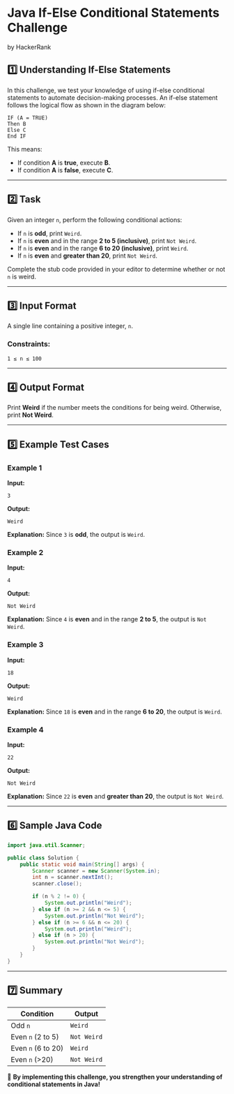 # **Java If-Else Conditional Statements Challenge**
by HackerRank
## **1️⃣ Understanding If-Else Statements**

In this challenge, we test your knowledge of using if-else conditional statements to automate decision-making processes. An if-else statement follows the logical flow as shown in the diagram below:

```
IF (A = TRUE)
Then B
Else C
End IF
```

This means:
- If condition **A** is **true**, execute **B**.
- If condition **A** is **false**, execute **C**.

---

## **2️⃣ Task**
Given an integer `n`, perform the following conditional actions:

- If `n` is **odd**, print `Weird`.
- If `n` is **even** and in the range **2 to 5 (inclusive)**, print `Not Weird`.
- If `n` is **even** and in the range **6 to 20 (inclusive)**, print `Weird`.
- If `n` is **even** and **greater than 20**, print `Not Weird`.

Complete the stub code provided in your editor to determine whether or not `n` is weird.

---

## **3️⃣ Input Format**
A single line containing a positive integer, `n`.

### **Constraints:**
```
1 ≤ n ≤ 100
```

---

## **4️⃣ Output Format**
Print **Weird** if the number meets the conditions for being weird. Otherwise, print **Not Weird**.

---

## **5️⃣ Example Test Cases**
### **Example 1**
**Input:**
```
3
```
**Output:**
```
Weird
```
**Explanation:**
Since `3` is **odd**, the output is `Weird`.

### **Example 2**
**Input:**
```
4
```
**Output:**
```
Not Weird
```
**Explanation:**
Since `4` is **even** and in the range **2 to 5**, the output is `Not Weird`.

### **Example 3**
**Input:**
```
18
```
**Output:**
```
Weird
```
**Explanation:**
Since `18` is **even** and in the range **6 to 20**, the output is `Weird`.

### **Example 4**
**Input:**
```
22
```
**Output:**
```
Not Weird
```
**Explanation:**
Since `22` is **even** and **greater than 20**, the output is `Not Weird`.

---

## **6️⃣ Sample Java Code**
```java
import java.util.Scanner;

public class Solution {
    public static void main(String[] args) {
        Scanner scanner = new Scanner(System.in);
        int n = scanner.nextInt();
        scanner.close();

        if (n % 2 != 0) {
            System.out.println("Weird");
        } else if (n >= 2 && n <= 5) {
            System.out.println("Not Weird");
        } else if (n >= 6 && n <= 20) {
            System.out.println("Weird");
        } else if (n > 20) {
            System.out.println("Not Weird");
        }
    }
}
```

---

## **7️⃣ Summary**
| **Condition** | **Output** |
|--------------|-----------|
| Odd `n` | `Weird` |
| Even `n` (2 to 5) | `Not Weird` |
| Even `n` (6 to 20) | `Weird` |
| Even `n` (>20) | `Not Weird` |

🚀 **By implementing this challenge, you strengthen your understanding of conditional statements in Java!**

